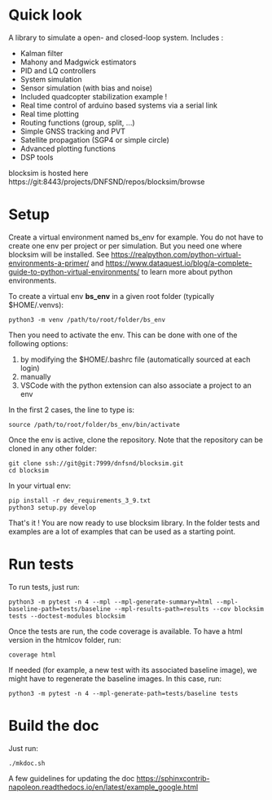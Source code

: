 # Quick look

A library to simulate a open- and closed-loop system. Includes :

-   Kalman filter
-   Mahony and Madgwick estimators
-   PID and LQ controllers
-   System simulation
-   Sensor simulation (with bias and noise)
-   Included quadcopter stabilization example !
-   Real time control of arduino based systems via a serial link
-   Real time plotting
-   Routing functions (group, split, \...)
-   Simple GNSS tracking and PVT
-   Satellite propagation (SGP4 or simple circle)
-   Advanced plotting functions
-   DSP tools

blocksim is hosted here https://git:8443/projects/DNFSND/repos/blocksim/browse

# Setup

Create a virtual environment named bs_env for example. You do not have to create one env per project or per simulation.
But you need one where blocksim will be installed.
See https://realpython.com/python-virtual-environments-a-primer/ and https://www.dataquest.io/blog/a-complete-guide-to-python-virtual-environments/ to learn more about python environments.

To create a virtual env **bs_env** in a given root folder (typically $HOME/.venvs):

    python3 -m venv /path/to/root/folder/bs_env

Then you need to activate the env. This can be done with one of the following options:

1. by modifying the $HOME/.bashrc file (automatically sourced at each login)
1. manually
1. VSCode with the python extension can also associate a project to an env

In the first 2 cases, the line to type is:

    source /path/to/root/folder/bs_env/bin/activate

Once the env is active, clone the repository. Note that the repository can be cloned in any other folder:

    git clone ssh://git@git:7999/dnfsnd/blocksim.git
    cd blocksim

In your virtual env:

    pip install -r dev_requirements_3_9.txt
    python3 setup.py develop

That's it ! You are now ready to use blocksim library.
In the folder tests and examples are a lot of examples that can be used as a starting point.

# Run tests

To run tests, just run:

    python3 -m pytest -n 4 --mpl --mpl-generate-summary=html --mpl-baseline-path=tests/baseline --mpl-results-path=results --cov blocksim tests --doctest-modules blocksim

Once the tests are run, the code coverage is available. To have a html version in the htmlcov folder, run:

    coverage html

If needed (for example, a new test with its associated baseline image), we might have to regenerate the baseline images. In this case, run:

    python3 -m pytest -n 4 --mpl-generate-path=tests/baseline tests

# Build the doc

Just run:

    ./mkdoc.sh

A few guidelines for updating the doc
https://sphinxcontrib-napoleon.readthedocs.io/en/latest/example_google.html
